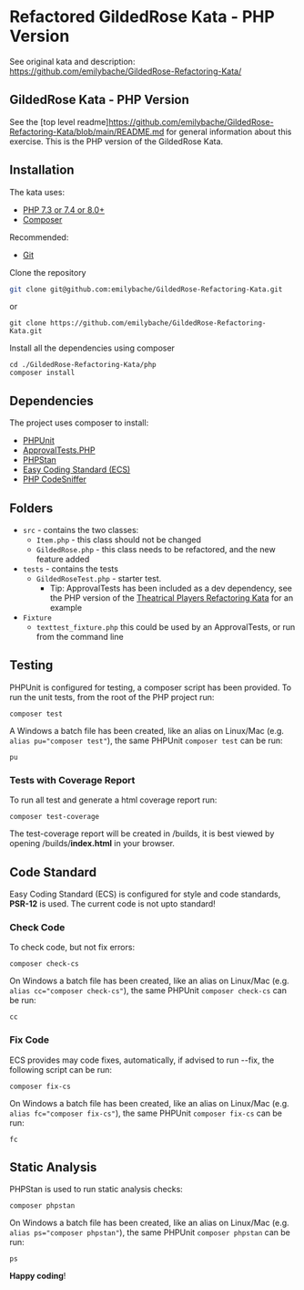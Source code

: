 # Refactored GildedRose Kata - PHP Version

See original kata and description:
https://github.com/emilybache/GildedRose-Refactoring-Kata/

## GildedRose Kata - PHP Version
See the [top level readme]https://github.com/emilybache/GildedRose-Refactoring-Kata/blob/main/README.md for general information about this exercise. This is the PHP version of the GildedRose Kata.

## Installation

The kata uses:

- [PHP 7.3 or 7.4 or 8.0+](https://www.php.net/downloads.php)
- [Composer](https://getcomposer.org)

Recommended:

- [Git](https://git-scm.com/downloads)

Clone the repository

```sh
git clone git@github.com:emilybache/GildedRose-Refactoring-Kata.git
```

or

```shell script
git clone https://github.com/emilybache/GildedRose-Refactoring-Kata.git
```

Install all the dependencies using composer

```shell script
cd ./GildedRose-Refactoring-Kata/php
composer install
```

## Dependencies

The project uses composer to install:

- [PHPUnit](https://phpunit.de/)
- [ApprovalTests.PHP](https://github.com/approvals/ApprovalTests.php)
- [PHPStan](https://github.com/phpstan/phpstan)
- [Easy Coding Standard (ECS)](https://github.com/symplify/easy-coding-standard)
- [PHP CodeSniffer](https://github.com/squizlabs/PHP_CodeSniffer/wiki)

## Folders

- `src` - contains the two classes:
    - `Item.php` - this class should not be changed
    - `GildedRose.php` - this class needs to be refactored, and the new feature added
- `tests` - contains the tests
    - `GildedRoseTest.php` - starter test.
        - Tip: ApprovalTests has been included as a dev dependency, see the PHP version of
          the [Theatrical Players Refactoring Kata](https://github.com/emilybache/Theatrical-Players-Refactoring-Kata/)
          for an example
- `Fixture`
    - `texttest_fixture.php` this could be used by an ApprovalTests, or run from the command line

## Testing

PHPUnit is configured for testing, a composer script has been provided. To run the unit tests, from the root of the PHP
project run:

```shell script
composer test
```

A Windows a batch file has been created, like an alias on Linux/Mac (e.g. `alias pu="composer test"`), the same
PHPUnit `composer test` can be run:

```shell script
pu
```

### Tests with Coverage Report

To run all test and generate a html coverage report run:

```shell script
composer test-coverage
```

The test-coverage report will be created in /builds, it is best viewed by opening /builds/**index.html** in your
browser.

## Code Standard

Easy Coding Standard (ECS) is configured for style and code standards, **PSR-12** is used. The current code is not upto
standard!

### Check Code

To check code, but not fix errors:

```shell script
composer check-cs
``` 

On Windows a batch file has been created, like an alias on Linux/Mac (e.g. `alias cc="composer check-cs"`), the same
PHPUnit `composer check-cs` can be run:

```shell script
cc
```

### Fix Code

ECS provides may code fixes, automatically, if advised to run --fix, the following script can be run:

```shell script
composer fix-cs
```

On Windows a batch file has been created, like an alias on Linux/Mac (e.g. `alias fc="composer fix-cs"`), the same
PHPUnit `composer fix-cs` can be run:

```shell script
fc
```

## Static Analysis

PHPStan is used to run static analysis checks:

```shell script
composer phpstan
```

On Windows a batch file has been created, like an alias on Linux/Mac (e.g. `alias ps="composer phpstan"`), the same
PHPUnit `composer phpstan` can be run:

```shell script
ps
```

**Happy coding**!
